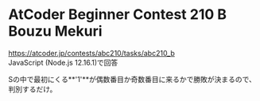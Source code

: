 # AtCoder Beginner Contest 210 B Bouzu Mekuri  
https://atcoder.jp/contests/abc210/tasks/abc210_b  
JavaScript (Node.js 12.16.1)で回答  

Sの中で最初にくる**'1'**が偶数番目か奇数番目に来るかで勝敗が決まるので、判別するだけ。
